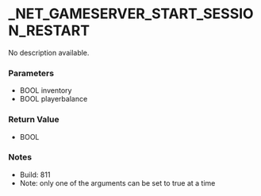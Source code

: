 # _NET_GAMESERVER_START_SESSION_RESTART

No description available.

### Parameters
* BOOL inventory
* BOOL playerbalance

### Return Value
* BOOL

### Notes
* Build: 811
* Note: only one of the arguments can be set to true at a time

